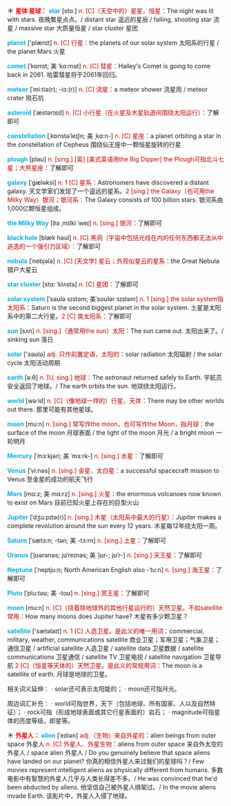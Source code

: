 ☀ <font color="red">**星体 星球：**</font>
<font color="sky blue">**star**</font> [stɑː] 
<font color="#c00000">n. [C]（天空中的）星星，恒星：</font>The night was lit with stars. 夜晚繁星点点。/ distant star 遥远的星辰 / falling, shooting star 流星 / massive star 大质量恒星 / star cluster 星团

<font color="sky blue">**planet**</font> ['plænɪt] 
<font color="#c00000">n. [C] 行星：</font>the planets of our solar system 太阳系的行星 / the planet Mars 火星
           
<font color="sky blue">**comet**</font> [ˈkɒmɪt; 美 ˈkɑ:mət]
<font color="#c00000">n. [C] 彗星：</font>Halley's Comet is going to come back in 2061. 哈雷彗星将于2061年回归。

<font color="sky blue">**meteor**</font> [ˈmi:tiə(r); -iɔ:(r)]
<font color="#c00000">n. [C] 流星：</font>a meteor shower 流星雨 / meteor crater 陨石坑

<font color="sky blue">**asteroid**</font> [ˈæstərɔɪd]
<font color="#c00000">n. [C] 小行星（在火星及木星轨道间围绕太阳运行）：</font>了解即可
           
<font color="sky blue">**constellation**</font> [ˌkɒnstəˈleɪʃn; 美 ˌkɑ:n-]
<font color="#c00000">n. [C] 星座：</font>a planet orbiting a star in the constellation of Cepheus 围绕仙王座中一颗恒星旋转的行星
                      
<font color="sky blue">**plough**</font> [plaʊ]
<font color="#c00000">n. [sing.] [英] [美式英语用the Big Dipper] the Plough可指北斗七星；大熊星座：</font>了解即可

<font color="sky blue">**galaxy**</font> [ˈgæləksi]
<font color="#c00000">n. 1 [C] 星系：</font>Astronomers have discovered a distant galaxy. 天文学家们发现了一个遥远的星系。<font color="#c00000">2 [sing.] the Galaxy（也可用the Milky Way）银河；银河系：</font>The Galaxy consists of 100 billion stars. 银河系由1,000亿颗恒星组成。
          
<font color="sky blue">**the Milky Way**</font> [ðə ˌmɪlki ˈweɪ]
<font color="#c00000">n. [sing.] 银河：</font>了解即可
           
<font color="sky blue">**black hole**</font> [blæk həul]
<font color="#c00000">n. [C] 黑洞（宇宙中包括光线在内的任何东西都无法从中逃逸的一个强引力区域）：</font>了解即可
           
<font color="sky blue">**nebula**</font> [ˈnebjələ]
<font color="#c00000">n. [C] [天文学] 星云；外观似星云的星系：</font>the Great Nebula 猎户大星云

<font color="sky blue">**star cluster**</font> [stɑ: ˈklʌstə]
<font color="#c00000">n. [C] 星团：</font>了解即可

<font color="sky blue">**solar system**</font> [ˈsəʊlə sɪstəm; 美ˈsoʊlər sɪstəm]
<font color="#c00000">n. 1 [sing.] the solar system指太阳系：</font>Saturn is the second biggest planet in the solar system. 土星是太阳系中的第二大行星。<font color="#c00000">2 [C] 类太阳系：</font>了解即可

<font color="sky blue">**sun**</font> [sʌn] 
<font color="#c00000">n. [sing.]（通常用the sun）太阳：</font>The sun came out. 太阳出来了。/ sinking sun 落日

<font color="sky blue">**solar**</font> ['səʊlə] 
<font color="#c00000">adj. 只作前置定语，太阳的：</font>solar radiation 太阳辐射 / the solar cycle 太阳活动周期

<font color="sky blue">**earth**</font> [ə:θ] 
<font color="#c00000">n. [U, sing.] 地球：</font>The astronaut returned safely to Earth. 宇航员安全返回了地球。/ The earth orbits the sun. 地球绕太阳运行。

<font color="sky blue">**world**</font> [wə:ld] 
<font color="#c00000">n. [C]（像地球一样的）行星，天体：</font>There may be other worlds out there. 那里可能有其他星球。

<font color="sky blue">**moon**</font> [mu:n] 
<font color="#c00000">n. [sing.] 常写作the moon，也可写作the Moon，指月球：</font>the surface of the moon 月球表面 / the light of the moon 月光 / a bright moon 一轮明月
           
<font color="sky blue">**Mercury**</font> [ˈmɜ:kjəri; 美 ˈmɜ:rk-]
<font color="#c00000">n. [sing.] 水星：</font>了解即可
           
<font color="sky blue">**Venus**</font> [ˈvi:nəs]
<font color="#c00000">n. [sing.] 金星、太白星：</font>a successful spacecraft mission to Venus 至金星的成功的航天飞行

<font color="sky blue">**Mars**</font> [mɑ:z; 美 mɑ:rz]
<font color="#c00000">n. [sing.] 火星：</font>the enormous volcanoes now known to exist on Mars 目前已知火星上存在的巨型火山

<font color="sky blue">**Jupiter**</font> [ˈdʒu:pɪtə(r)]
<font color="#c00000">n. [sing.] 木星（太阳系中最大的行星）：</font>Jupiter makes a complete revolution around the sun every 12 years. 木星每12年绕太阳一周。

<font color="sky blue">**Saturn**</font> [ˈsætɜ:n; -tən; 美 -tɜ:rn]
<font color="#c00000">n. [sing.] 土星：</font>了解即可

<font color="sky blue">**Uranus**</font> [ˈjʊərənəs; jʊˈreɪnəs; 美 ˈjʊr-; jʊˈr-]
<font color="#c00000">n. [sing.] 天王星：</font>了解即可

<font color="sky blue">**Neptune**</font> [ˈneptju:n; North American English also -ˈtu:n]
<font color="#c00000">n. [sing.] 海王星：</font>了解即可

<font color="sky blue">**Pluto**</font> [ˈplu:təʊ; 美 -toʊ]
<font color="#c00000">n. [sing.] 冥王星：</font>了解即可

<font color="sky blue">**moon**</font> [mu:n] 
<font color="#c00000">n. [C]（绕着除地球外的其他行星运行的）天然卫星。不如satellite常用：</font>How many moons does Jupiter have? 木星有多少颗卫星？

<font color="sky blue">**satellite**</font> ['sætəlaɪt] 
<font color="#c00000">n. 1 [C] 人造卫星。是此义的唯一用词：</font>commercial, military, weather, communications satellite 商业卫星；军用卫星；气象卫星；通信卫星 / artificial satellite 人造卫星 / satellite data 卫星数据 / satellite communications 卫星通信 / satellite TV 卫星电视 / satellite navigation 卫星导航 <font color="#c00000">2 [C]（恒星等天体的）天然卫星。是此义的常规用词：</font>The moon is a satellite of earth. 月球是地球的卫星。

相关词义延伸：
· solar还可表示太阳能的；
· moon还可指月光。

周边词汇补充：
· world可指世界，天下（包括地球、所有国家、人以及自然特征）；
· rock可指（形成地球表面或其它行星表面的）岩石；
· magnitude可指星体的亮度等级，即星等。

☀ <font color="red">**外星人：**</font>
<font color="sky blue">**alien**</font> [ˈeɪliən]
<font color="#c00000">adj.（生物）来自外星的：</font>alien beings from outer space 外星人 <font color="#c00000">n. [C] 外星人、外星生物：</font>aliens from outer space 来自外太空的外星人 / space alien 外星人 / Do you genuinely believe that space aliens have landed on our planet? 你真的相信外星人来过我们的星球吗？/ Few movies represent intelligent aliens as physically different from humans. 多数电影中有智慧的外星人几乎与人类长得差不多。/ He was convinced that he'd been abducted by aliens. 他坚信自己被外星人绑架过。/ In the movie aliens invade Earth. 该影片中，外星人入侵了地球。
